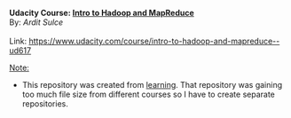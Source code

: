 <b>Udacity Course: <u>Intro to Hadoop and MapReduce</u></b><br/>
By: <i>Ardit Sulce</i><br/><br/>
Link: <a href="https://www.udacity.com/course/intro-to-hadoop-and-mapreduce--ud617">https://www.udacity.com/course/intro-to-hadoop-and-mapreduce--ud617</a><br/>

<u>Note:</u><br/>
- This repository was created from <a href="https://github.com/jhesed/learning">learning</a>. That repository was gaining too much file size from different courses so I have to create separate repositories.

